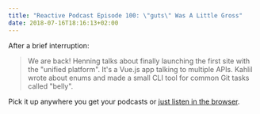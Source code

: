 ```yaml
---
title: "Reactive Podcast Episode 100: \"guts\" Was A Little Gross"
date: 2018-07-16T18:16:13+02:00
---
```


After a brief interruption: 

> We are back! Henning talks about finally launching the first site with the "unified platform". It's a Vue.js app talking to multiple APIs. Kahlil wrote about enums and made a small CLI tool for common Git tasks called "belly".

Pick it up anywhere you get your podcasts or [just listen in the browser](http://reactive.audio/100).

